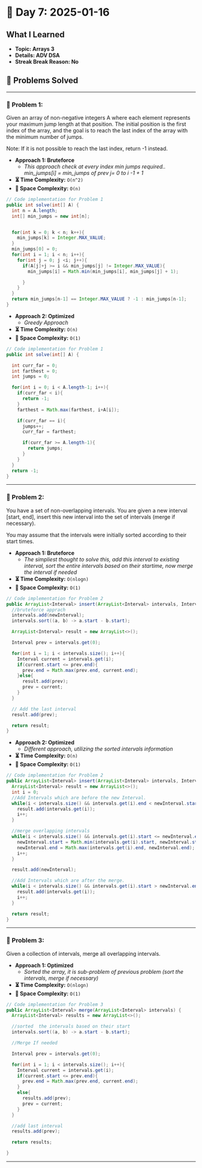 
# 📅 Day 7: 2025-01-16

## What I Learned
- **Topic: Arrays 3**
- **Details: ADV DSA**
- **Streak Break Reason: No**

## 🚀 Problems Solved

---

### 🧩 Problem 1: 
Given an array of non-negative integers A where each element represents your maximum jump length at that position.
The initial position is the first index of the array, and the goal is to reach the last index of the array with the minimum number of jumps.





Note: If it is not possible to reach the last index, return -1 instead.
- **Approach 1: Bruteforce**
  - *This approach check at every index min jumps required.. min_jumps[i] = min_jumps of prev j= 0 to i -1 + 1*
- **⏳ Time Complexity:** `O(n^2)`
- **💾 Space Complexity:** `O(n)`

```java
// Code implementation for Problem 1
public int solve(int[] A) {
  int n = A.length;
  int[] min_jumps = new int[n];


  for(int k = 0; k < n; k++){
    min_jumps[k] = Integer.MAX_VALUE;
  }
  min_jumps[0] = 0;
  for(int i = 1; i < n; i++){
    for(int j = 0; j <i; j++){
      if(A[j]+j >= i && min_jumps[j] != Integer.MAX_VALUE){
        min_jumps[i] = Math.min(min_jumps[i], min_jumps[j] + 1);

      }
    }
  }
  return min_jumps[n-1] == Integer.MAX_VALUE ? -1 : min_jumps[n-1];
}
```

- **Approach 2: Optimized**
  - *Greedy Approach*
- **⏳ Time Complexity:** `O(n)`
- **💾 Space Complexity:** `O(1)`

```java
// Code implementation for Problem 1
public int solve(int[] A) {

  int curr_far = 0;
  int farthest = 0;
  int jumps = 0;

  for(int i = 0; i < A.length-1; i++){
    if(curr_far < i){
      return -1;
    }
    farthest = Math.max(farthest, i+A[i]);

    if(curr_far == i){
      jumps++;
      curr_far = farthest;

      if(curr_far >= A.length-1){
        return jumps;
      }
    }
  }
  return -1;
}
```

---

### 🧩 Problem 2: 
You have a set of non-overlapping intervals. You are given a new interval [start, end], insert this new interval into the set of intervals (merge if necessary).

You may assume that the intervals were initially sorted according to their start times.
- **Approach 1: Bruteforce**
  - *The simpliest thought to solve this, add this interval to existing interval, sort the entire intervals based on their startime, now merge the interval if needed*
- **⏳ Time Complexity:** `O(nlogn)`
- **💾 Space Complexity:** `O(1)`

```java
// Code implementation for Problem 2
public ArrayList<Interval> insert(ArrayList<Interval> intervals, Interval newInterval) {
  //bruteforce apprach 
  intervals.add(newInterval);
  intervals.sort((a, b) -> a.start - b.start);

  ArrayList<Interval> result = new ArrayList<>();

  Interval prev = intervals.get(0);

  for(int i = 1; i < intervals.size(); i++){
    Interval current = intervals.get(i);
    if(current.start <= prev.end){
      prev.end = Math.max(prev.end, current.end);
    }else{
      result.add(prev);
      prev = current;
    }
  }

  // Add the last interval
  result.add(prev);

  return result;
}
```

- **Approach 2: Optimized**
  - *Different approach, utilizing the sorted intervals information*
- **⏳ Time Complexity:** `O(n)`
- **💾 Space Complexity:** `O(1)`

```java
// Code implementation for Problem 2
public ArrayList<Interval> insert(ArrayList<Interval> intervals, Interval newInterval) {
  ArrayList<Interval> result = new ArrayList<>();
  int i = 0;
  //Add Intervals which are before the new Interval.
  while(i < intervals.size() && intervals.get(i).end < newInterval.start){
    result.add(intervals.get(i));
    i++;
  }

  //merge overlapping intervals
  while(i < intervals.size() && intervals.get(i).start <= newInterval.end){
    newInterval.start = Math.min(intervals.get(i).start, newInterval.start);
    newInterval.end = Math.max(intervals.get(i).end, newInterval.end);
    i++;
  }

  result.add(newInterval);

  //Add Intervals which are after the merge.
  while(i < intervals.size() && intervals.get(i).start > newInterval.end){
    result.add(intervals.get(i));
    i++;
  }

  return result;
}
```

---

### 🧩 Problem 3: 
Given a collection of intervals, merge all overlapping intervals.
- **Approach 1: Optimized**
  - *Sorted the array, it is sub-problem of previous problem (sort the intervals, merge if necessary)*
- **⏳ Time Complexity:** `O(nlogn)`
- **💾 Space Complexity:** `O(1)`

```java
// Code implementation for Problem 3
public ArrayList<Interval> merge(ArrayList<Interval> intervals) {
  ArrayList<Interval> results = new ArrayList<>();

  //sorted  the intervals based on their start
  intervals.sort((a, b) -> a.start - b.start);

  //Merge If needed

  Interval prev = intervals.get(0);

  for(int i = 1; i < intervals.size(); i++){
    Interval current = intervals.get(i);
    if(current.start <= prev.end){
      prev.end = Math.max(prev.end, current.end);
    }
    else{
      results.add(prev);
      prev = current;
    }
  }

  //add last interval
  results.add(prev);

  return results;

}
```
---

